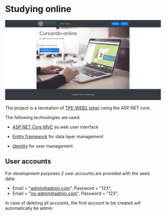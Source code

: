 # Studying online

![screenshot](StudyingOnline/wwwroot/images/screenshot.png)

The project is a recreation of [TPE-WEB2 (php)](https://github.com/gabrielballone/TPE-WEB2) using the ASP.NET core.

The following technologies are used:
- [ASP.NET Core MVC](https://docs.microsoft.com/en-us/aspnet/core/tutorials/first-mvc-app/start-mvc?view=aspnetcore-6.0&tabs=visual-studio) as web user interface

- [Entity framework](https://docs.microsoft.com/en-us/ef/core/) for data layer management

- [Identity](https://docs.microsoft.com/en-us/aspnet/core/security/authentication/identity?view=aspnetcore-6.0&tabs=visual-studio) for user management


## User accounts

For development purposes 2 user accounts are provided with the seed data:

- Email = "admin@admin.com", Password = "123",
- Email = "no-admin@admin.com", Password = "123",

In case of deleting all accounts, the first account to be created will automatically be admin

